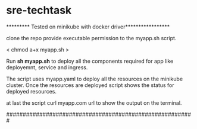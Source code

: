 # sre-techtask

********* Tested on minikube with docker driver*****************

clone the repo
provide executable permission to the myapp.sh script.

< chmod a+x myapp.sh >

Run **sh myapp.sh** to deploy all the components required for app like deployemnt, service and ingress.

The script uses myapp.yaml to deploy all the resources on the minikube cluster.
Once the resources are deployed script shows the status for deployed resources.

at last the script curl myapp.com url to show the output on the terminal.

#########################################################
